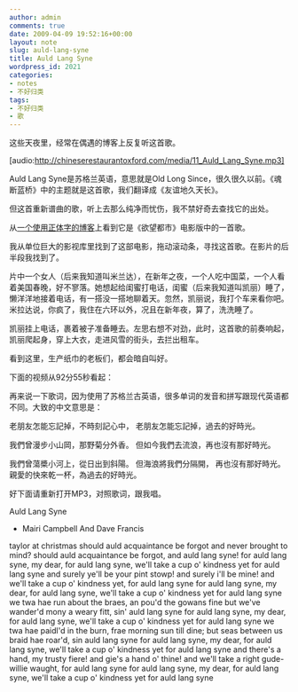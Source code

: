 ```yaml
---
author: admin
comments: true
date: 2009-04-09 19:52:16+00:00
layout: note
slug: auld-lang-syne
title: Auld Lang Syne
wordpress_id: 2021
categories:
- notes
- 不好归类
tags:
- 不好归类
- 歌
---
```


这些天夜里，经常在偶遇的博客上反复听这首歌。

[audio:http://chineserestaurantoxford.com/media/11_Auld_Lang_Syne.mp3]

Auld Lang Syne是苏格兰英语，意思就是Old Long Since，很久很久以前。《魂断蓝桥》中的主题就是这首歌，我们翻译成《友谊地久天长》。

但这首重新谱曲的歌，听上去那么纯净而忧伤，我不禁好奇去查找它的出处。

从[一个使用正体字的博客](http://blog.udn.com/dennise1209/1987663)上看到它是《欲望都市》电影版中的一首歌。

我从单位巨大的影视库里找到了这部电影，拖动滚动条，寻找这首歌。在影片的后半段我找到了。

片中一个女人（后来我知道叫米兰达），在新年之夜，一个人吃中国菜，一个人看着美国春晚，好不寥落。她想起给闺蜜打电话，闺蜜（后来我知道叫凯丽）睡了，懒洋洋地接着电话，有一搭没一搭地聊着天。忽然，凯丽说，我打个车来看你吧。米拉达说，你疯了，我住在六环以外，况且在新年夜，算了，洗洗睡了。

凯丽挂上电话，裹着被子准备睡去。左思右想不对劲，此时，这首歌的前奏响起，凯丽爬起身，穿上大衣，走进风雪的街头，去拦出租车。

看到这里，生产纸巾的老板们，都会暗自叫好。

下面的视频从92分55秒看起：



再来说一下歌词，因为使用了苏格兰古英语，很多单词的发音和拼写跟现代英语都不同。大致的中文意思是：

老朋友怎能忘記掉，不時刻記心中，
老朋友怎能忘記掉，過去的好時光。

我們曾漫步小山岡，那野菊分外香。
但如今我們去流浪，再也沒有那好時光。

我們曾蕩槳小河上，從日出到斜陽。
但海浪將我們分隔開， 再也沒有那好時光。
親愛的快來乾一杯，為過去的好時光。

好下面请重新打开MP3，对照歌词，跟我唱。

Auld Lang Syne 

- Mairi Campbell And Dave Francis

taylor at christmas
should auld acquaintance be forgot
and never brought to mind?
should auld acquaintance be forgot,
and auld lang syne!
for auld lang syne, my dear,
for auld lang syne,
we'll take a cup o' kindness yet
for auld lang syne
and surely ye'll be your pint stowp!
and surely i'll be mine!
and we'll take a cup o' kindness yet,
for auld lang syne
for auld lang syne, my dear,
for auld lang syne,
we'll take a cup o' kindness yet
for auld lang syne
we twa hae run about the braes,
an pou'd the gowans fine
but we've wander'd mony a weary fitt,
sin' auld lang syne
for auld lang syne, my dear,
for auld lang syne,
we'll take a cup o' kindness yet
for auld lang syne
we twa hae paidl'd in the burn,
frae morning sun till dine;
but seas between us braid hae roar'd,
sin auld lang syne
for auld lang syne, my dear,
for auld lang syne,
we'll take a cup o' kindness yet
for auld lang syne
and there's a hand, my trusty fiere!
and gie's a hand o' thine!
and we'll take a right gude-willie waught,
for auld lang syne
for auld lang syne, my dear,
for auld lang syne,
we'll take a cup o' kindness yet
for auld lang syne 
